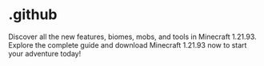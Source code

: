 # .github
Discover all the new features, biomes, mobs, and tools in Minecraft 1.21.93. Explore the complete guide and download Minecraft 1.21.93 now to start your adventure today!
